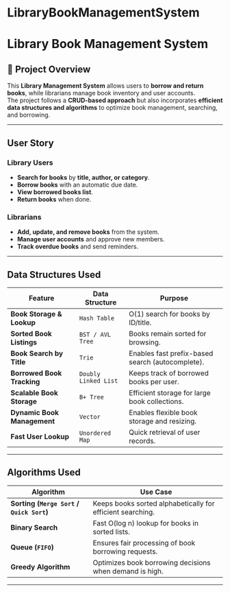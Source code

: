 # **LibraryBookManagementSystem**

#  **Library Book Management System**

## 📖 Project Overview
This **Library Management System** allows users to **borrow and return books**, while librarians manage book inventory and user accounts.  
The project follows a **CRUD-based approach** but also incorporates **efficient data structures and algorithms** to optimize book management, searching, and borrowing.

---

##  User Story

### **Library Users**
-  **Search for books** by **title, author, or category**.
-  **Borrow books** with an automatic due date.
-  **View borrowed books list**.
-  **Return books** when done.

### **Librarians**
-  **Add, update, and remove books** from the system.
-  **Manage user accounts** and approve new members.
-  **Track overdue books** and send reminders.

---

##  Data Structures Used

| **Feature** | **Data Structure** | **Purpose** |
|------------|------------------|-------------|
| **Book Storage & Lookup** | `Hash Table` | O(1) search for books by ID/title. |
| **Sorted Book Listings** | `BST / AVL Tree` | Books remain sorted for browsing. |
| **Book Search by Title** | `Trie` | Enables fast prefix-based search (autocomplete). |
| **Borrowed Book Tracking** | `Doubly Linked List` | Keeps track of borrowed books per user. |
| **Scalable Book Storage** | `B+ Tree` | Efficient storage for large book collections. |
| **Dynamic Book Management** | `Vector` | Enables flexible book storage and resizing. |
| **Fast User Lookup** | `Unordered Map` | Quick retrieval of user records. |

---

## Algorithms Used

| **Algorithm** | **Use Case** |
|--------------|-------------|
| **Sorting (`Merge Sort` / `Quick Sort`)** | Keeps books sorted alphabetically for efficient searching. |
| **Binary Search** | Fast O(log n) lookup for books in sorted lists. |
| **Queue (`FIFO`)** | Ensures fair processing of book borrowing requests. |
| **Greedy Algorithm** | Optimizes book borrowing decisions when demand is high. |

---

